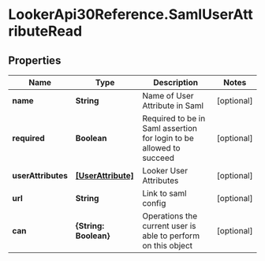 # LookerApi30Reference.SamlUserAttributeRead

## Properties
Name | Type | Description | Notes
------------ | ------------- | ------------- | -------------
**name** | **String** | Name of User Attribute in Saml | [optional] 
**required** | **Boolean** | Required to be in Saml assertion for login to be allowed to succeed | [optional] 
**userAttributes** | [**[UserAttribute]**](UserAttribute.md) | Looker User Attributes | [optional] 
**url** | **String** | Link to saml config | [optional] 
**can** | **{String: Boolean}** | Operations the current user is able to perform on this object | [optional] 


